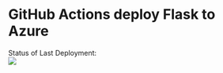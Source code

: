 # GitHub Actions deploy Flask to Azure

Status of Last Deployment:<br>
<img src="https://github.com/kiselev-it/flask-container-action/workflows/docker-image-build-and-push/badge.svg?branch=master"><br>
